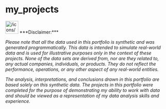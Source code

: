 # my_projects
<aside>
<img src="/icons/exclamation-mark_purple.svg" alt="/icons/exclamation-mark_purple.svg" width="40px" /> ***Disclaimer:***

*Please note that all the data used in this portfolio is synthetic and was generated programmatically. This data is intended to simulate real-world data and is used for illustrative purposes only in the context of these projects. None of the data sets are derived from, nor are they related to, any actual companies, individuals, or products. They do not reflect the performance, operations, or any other aspect of any real-world entities.*

*The analysis, interpretations, and conclusions drawn in this portfolio are based solely on this synthetic data. The projects in this portfolio were completed for the purpose of demonstrating my ability to work with data and should be viewed as a representation of my data analysis skills and experience.*

</aside>
